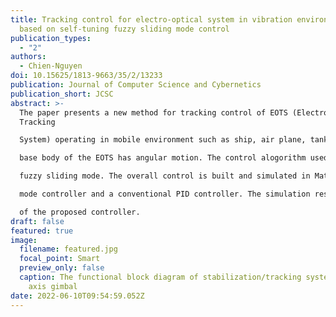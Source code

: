 ```yaml
---
title: Tracking control for electro-optical system in vibration environment
  based on self-tuning fuzzy sliding mode control
publication_types:
  - "2"
authors:
  - Chien-Nguyen
doi: 10.15625/1813-9663/35/2/13233
publication: Journal of Computer Science and Cybernetics
publication_short: JCSC
abstract: >-
  The paper presents a new method for tracking control of EOTS (Electro-Optical
  Tracking

  System) operating in mobile environment such as ship, air plane, tank and so on. This makes the

  base body of the EOTS has angular motion. The control alogorithm used in this paper is adaptive

  fuzzy sliding mode. The overall control is built and simulated in Matlab and compared with a sliding

  mode controller and a conventional PID controller. The simulation result illustrated the effectiveness

  of the proposed controller.
draft: false
featured: true
image:
  filename: featured.jpg
  focal_point: Smart
  preview_only: false
  caption: The functional block diagram of stabilization/tracking system for two
    axis gimbal
date: 2022-06-10T09:54:59.052Z
---
```

